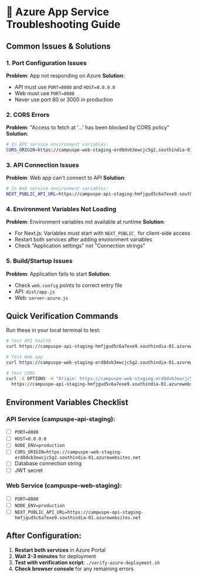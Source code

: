 # 🚨 Azure App Service Troubleshooting Guide

## Common Issues & Solutions

### 1. **Port Configuration Issues**

**Problem**: App not responding on Azure
**Solution**: 
- API must use `PORT=8080` and `HOST=0.0.0.0`
- Web must use `PORT=8080`
- Never use port 80 or 3000 in production

### 2. **CORS Errors**

**Problem**: "Access to fetch at '...' has been blocked by CORS policy"
**Solution**:
```bash
# In API service environment variables:
CORS_ORIGIN=https://campuspe-web-staging-erd8dvb3ewcjc5g2.southindia-01.azurewebsites.net
```

### 3. **API Connection Issues**

**Problem**: Web app can't connect to API
**Solution**:
```bash
# In Web service environment variables:
NEXT_PUBLIC_API_URL=https://campuspe-api-staging-hmfjgud5c6a7exe9.southindia-01.azurewebsites.net
```

### 4. **Environment Variables Not Loading**

**Problem**: Environment variables not available at runtime
**Solution**:
- For Next.js: Variables must start with `NEXT_PUBLIC_` for client-side access
- Restart both services after adding environment variables
- Check "Application settings" not "Connection strings"

### 5. **Build/Startup Issues**

**Problem**: Application fails to start
**Solution**:
- Check `web.config` points to correct entry file
- API: `dist/app.js`
- Web: `server-azure.js`

## Quick Verification Commands

Run these in your local terminal to test:

```bash
# Test API health
curl https://campuspe-api-staging-hmfjgud5c6a7exe9.southindia-01.azurewebsites.net/api/health

# Test Web app
curl https://campuspe-web-staging-erd8dvb3ewcjc5g2.southindia-01.azurewebsites.net

# Test CORS
curl -X OPTIONS -H "Origin: https://campuspe-web-staging-erd8dvb3ewcjc5g2.southindia-01.azurewebsites.net" \
  https://campuspe-api-staging-hmfjgud5c6a7exe9.southindia-01.azurewebsites.net/api/auth/login
```

## Environment Variables Checklist

### API Service (campuspe-api-staging):
- [ ] `PORT=8080`
- [ ] `HOST=0.0.0.0` 
- [ ] `NODE_ENV=production`
- [ ] `CORS_ORIGIN=https://campuspe-web-staging-erd8dvb3ewcjc5g2.southindia-01.azurewebsites.net`
- [ ] Database connection string
- [ ] JWT secret

### Web Service (campuspe-web-staging):
- [ ] `PORT=8080`
- [ ] `NODE_ENV=production`
- [ ] `NEXT_PUBLIC_API_URL=https://campuspe-api-staging-hmfjgud5c6a7exe9.southindia-01.azurewebsites.net`

## After Configuration:

1. **Restart both services** in Azure Portal
2. **Wait 2-3 minutes** for deployment
3. **Test with verification script**: `./verify-azure-deployment.sh`
4. **Check browser console** for any remaining errors

